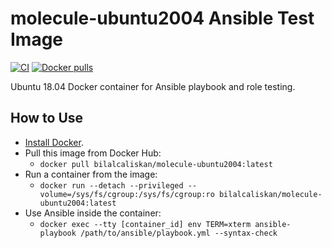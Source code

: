 # molecule-ubuntu2004 Ansible Test Image

[![CI](https://github.com/bilalcaliskan/molecule-ubuntu2004/workflows/Build/badge.svg?branch=master&event=push)](https://github.com/bilalcaliskan/molecule-ubuntu2004/actions?query=workflow%3ABuild)
[![Docker pulls](https://img.shields.io/docker/pulls/bilalcaliskan/molecule-ubuntu2004)](https://hub.docker.com/r/bilalcaliskan/molecule-ubuntu2004/)

Ubuntu 18.04 Docker container for Ansible playbook and role testing.

## How to Use
- [Install Docker](https://docs.docker.com/engine/installation/).
- Pull this image from Docker Hub:
  - `docker pull bilalcaliskan/molecule-ubuntu2004:latest`
- Run a container from the image:
  - `docker run --detach --privileged --volume=/sys/fs/cgroup:/sys/fs/cgroup:ro bilalcaliskan/molecule-ubuntu2004:latest`
- Use Ansible inside the container:
  - `docker exec --tty [container_id] env TERM=xterm ansible-playbook /path/to/ansible/playbook.yml --syntax-check`

